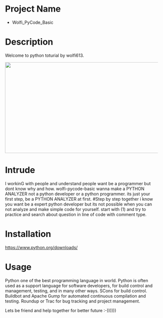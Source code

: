 # Project Name
  - Wolfi_PyCode_Basic
# Description 
Welcome to python toturial by wolfi613.

<img width="800" height="300" src="https://sdzwildlifeexplorers.org/sites/default/files/2018-09/python-green-tree-python.jpg">

# Intrude
 I workinG with people and understand people want be a programmer but dont know why and how. wolfi-pycode-basic wanna make a PYTHON ANALYZER not a python developer or a python programmer. its just your first step, be a PYTHON ANALYZER at first.
#Step by step together 
 i know you want be a expert python developer but its not possible when you can not analyze and make simple code for yourself. start with (1) and try to practice and search about question in line of code with comment type.
# Installation 
 https://www.python.org/downloads/
# Usage
 Python one of the best programming language in world. Python is often used as a support language for software developers, for build control and management, testing, and in many other ways. SCons for build control. Buildbot and Apache Gump for automated continuous compilation and testing. Roundup or Trac for bug tracking and project management.



Lets be friend and help together for better future :-))))))


